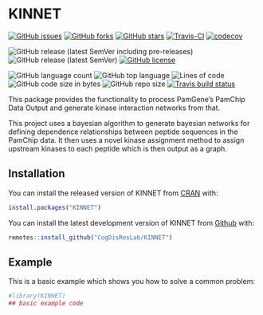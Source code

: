 
<!-- README.md is generated from README.Rmd. Please edit that file -->

# KINNET

<!-- badges: start -->
<!-- [![DOI](https://zenodo.org/badge/301042598.svg)](https://zenodo.org/badge/latestdoi/301042598) -->

[![GitHub
issues](https://img.shields.io/github/issues/AliSajid/KINNET)](https://github.com/AliSajid/KINNET/issues)
[![GitHub
forks](https://img.shields.io/github/forks/AliSajid/KINNET)](https://github.com/AliSajid/KINNET/network)
[![GitHub
stars](https://img.shields.io/github/stars/AliSajid/KINNET)](https://github.com/AliSajid/KINNET/stargazers)
[![Travis-CI](https://img.shields.io/travis/com/AliSajid/KINNET)]()
[![codecov](https://codecov.io/gh/AliSajid/KINNET/branch/main/graph/badge.svg?token=HP1VFCRZ0M)]()

![GitHub release (latest SemVer including
pre-releases)](https://img.shields.io/github/v/release/AliSajid/KINNET?include_prereleases&label=latest-release)
![GitHub release (latest
SemVer)](https://img.shields.io/github/v/release/AliSajid/KINNET?label=latest-stable)
[![GitHub
license](https://img.shields.io/github/license/AliSajid/KINNET)](https://github.com/AliSajid/KINNET/blob/main/LICENSE)

![GitHub language
count](https://img.shields.io/github/languages/count/AliSajid/KINNET)
![GitHub top
language](https://img.shields.io/github/languages/top/AliSajid/KINNET)
![Lines of
code](https://img.shields.io/tokei/lines/github/AliSajid/KINNET)
![GitHub code size in
bytes](https://img.shields.io/github/languages/code-size/AliSajid/KINNET)
![GitHub repo
size](https://img.shields.io/github/repo-size/AliSajid/KINNET) [![Travis
build
status](https://travis-ci.com/AliSajid/KINNET.svg?branch=master)](https://travis-ci.com/AliSajid/KINNET)
<!-- badges: end -->

This package provides the functionality to process PamGene’s PamChip
Data Output and generate kinase interaction networks from that.

This project uses a bayesian algorithm to generate bayesian networks for
defining dependence relationships between peptide sequences in the
PamChip data. It then uses a novel kinase assignment method to assign
upstream kinases to each peptide which is then output as a graph.

## Installation

You can install the released version of KINNET from
[CRAN](https://CRAN.R-project.org) with:

``` r
install.packages("KINNET")
```

You can install the latest development version of KINNET from [Github]()
with:

``` r
remotes::install_github("CogDisResLab/KINNET")
```

## Example

This is a basic example which shows you how to solve a common problem:

``` r
#library(KINNET)
## basic example code
```
